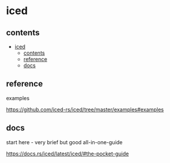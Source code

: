# iced

## contents

- [iced](#iced)
  - [contents](#contents)
  - [reference](#reference)
  - [docs](#docs)

## reference

examples

https://github.com/iced-rs/iced/tree/master/examples#examples

## docs

start here - very brief but good all-in-one-guide

https://docs.rs/iced/latest/iced/#the-pocket-guide

